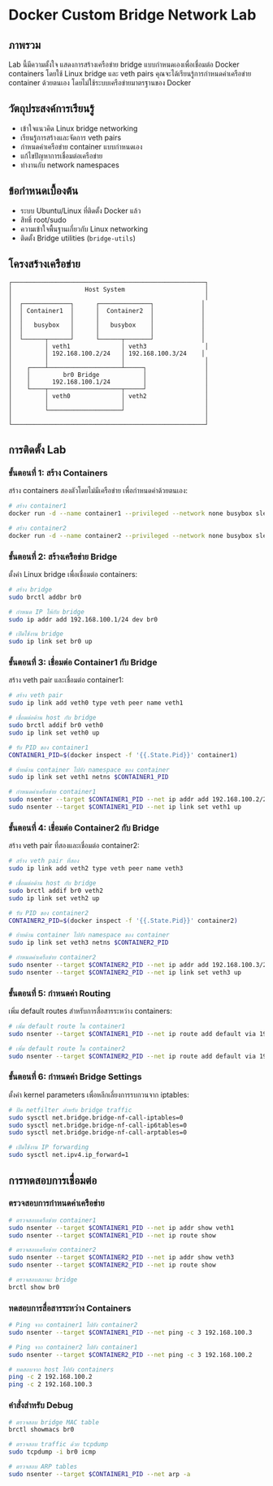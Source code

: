 # Docker Custom Bridge Network Lab

## ภาพรวม
Lab นี้มีความตั้งใจ แสดงการสร้างเครือข่าย bridge แบบกำหนดเองเพื่อเชื่อมต่อ Docker containers โดยใช้ Linux bridge และ veth pairs คุณจะได้เรียนรู้การกำหนดค่าเครือข่าย container ด้วยตนเอง โดยไม่ใช้ระบบเครือข่ายมาตรฐานของ Docker

## วัตถุประสงค์การเรียนรู้
- เข้าใจแนวคิด Linux bridge networking
- เรียนรู้การสร้างและจัดการ veth pairs
- กำหนดค่าเครือข่าย container แบบกำหนดเอง
- แก้ไขปัญหาการเชื่อมต่อเครือข่าย
- ทำงานกับ network namespaces

## ข้อกำหนดเบื้องต้น
- ระบบ Ubuntu/Linux ที่ติดตั้ง Docker แล้ว
- สิทธิ์ root/sudo
- ความเข้าใจพื้นฐานเกี่ยวกับ Linux networking
- ติดตั้ง Bridge utilities (`bridge-utils`)

## โครงสร้างเครือข่าย

```
┌─────────────────────────────────────────────────────┐
│                    Host System                      │
│                                                     │
│  ┌─────────────┐      ┌──────────────┐             │
│  │ Container1  │      │  Container2  │             │
│  │             │      │              │             │
│  │   busybox   │      │   busybox    │             │
│  │             │      │              │             │
│  └──────┬──────┘      └──────┬───────┘             │
│         │ veth1              │ veth3                │
│         │ 192.168.100.2/24   │ 192.168.100.3/24    │
│         │                    │                      │
│    ┌────┴────────────────────┴─────┐                │
│    │         br0 Bridge            │                │
│    │      192.168.100.1/24         │                │
│    └────┬────────────────────┬─────┘                │
│         │ veth0              │ veth2                │
│         │                    │                      │
│         └────────────────────┘                      │
│                                                     │
└─────────────────────────────────────────────────────┘
```

## การติดตั้ง Lab

### ขั้นตอนที่ 1: สร้าง Containers
สร้าง containers สองตัวโดยไม่มีเครือข่าย เพื่อกำหนดค่าด้วยตนเอง:

```bash
# สร้าง container1
docker run -d --name container1 --privileged --network none busybox sleep 3600

# สร้าง container2  
docker run -d --name container2 --privileged --network none busybox sleep 3600
```

### ขั้นตอนที่ 2: สร้างเครือข่าย Bridge
ตั้งค่า Linux bridge เพื่อเชื่อมต่อ containers:

```bash
# สร้าง bridge
sudo brctl addbr br0

# กำหนด IP ให้กับ bridge
sudo ip addr add 192.168.100.1/24 dev br0

# เปิดใช้งาน bridge
sudo ip link set br0 up
```

### ขั้นตอนที่ 3: เชื่อมต่อ Container1 กับ Bridge
สร้าง veth pair และเชื่อมต่อ container1:

```bash
# สร้าง veth pair
sudo ip link add veth0 type veth peer name veth1

# เชื่อมต่อด้าน host กับ bridge
sudo brctl addif br0 veth0
sudo ip link set veth0 up

# รับ PID ของ container1
CONTAINER1_PID=$(docker inspect -f '{{.State.Pid}}' container1)

# ย้ายด้าน container ไปยัง namespace ของ container
sudo ip link set veth1 netns $CONTAINER1_PID

# กำหนดค่าเครือข่าย container1
sudo nsenter --target $CONTAINER1_PID --net ip addr add 192.168.100.2/24 dev veth1
sudo nsenter --target $CONTAINER1_PID --net ip link set veth1 up
```

### ขั้นตอนที่ 4: เชื่อมต่อ Container2 กับ Bridge
สร้าง veth pair ที่สองและเชื่อมต่อ container2:

```bash
# สร้าง veth pair ที่สอง
sudo ip link add veth2 type veth peer name veth3

# เชื่อมต่อด้าน host กับ bridge
sudo brctl addif br0 veth2
sudo ip link set veth2 up

# รับ PID ของ container2
CONTAINER2_PID=$(docker inspect -f '{{.State.Pid}}' container2)

# ย้ายด้าน container ไปยัง namespace ของ container
sudo ip link set veth3 netns $CONTAINER2_PID

# กำหนดค่าเครือข่าย container2
sudo nsenter --target $CONTAINER2_PID --net ip addr add 192.168.100.3/24 dev veth3
sudo nsenter --target $CONTAINER2_PID --net ip link set veth3 up
```

### ขั้นตอนที่ 5: กำหนดค่า Routing
เพิ่ม default routes สำหรับการสื่อสารระหว่าง containers:

```bash
# เพิ่ม default route ใน container1
sudo nsenter --target $CONTAINER1_PID --net ip route add default via 192.168.100.1

# เพิ่ม default route ใน container2
sudo nsenter --target $CONTAINER2_PID --net ip route add default via 192.168.100.1
```

### ขั้นตอนที่ 6: กำหนดค่า Bridge Settings
ตั้งค่า kernel parameters เพื่อหลีกเลี่ยงการรบกวนจาก iptables:

```bash
# ปิด netfilter สำหรับ bridge traffic
sudo sysctl net.bridge.bridge-nf-call-iptables=0
sudo sysctl net.bridge.bridge-nf-call-ip6tables=0
sudo sysctl net.bridge.bridge-nf-call-arptables=0

# เปิดใช้งาน IP forwarding
sudo sysctl net.ipv4.ip_forward=1
```

## การทดสอบการเชื่อมต่อ

### ตรวจสอบการกำหนดค่าเครือข่าย
```bash
# ตรวจสอบเครือข่าย container1
sudo nsenter --target $CONTAINER1_PID --net ip addr show veth1
sudo nsenter --target $CONTAINER1_PID --net ip route show

# ตรวจสอบเครือข่าย container2
sudo nsenter --target $CONTAINER2_PID --net ip addr show veth3
sudo nsenter --target $CONTAINER2_PID --net ip route show

# ตรวจสอบสถานะ bridge
brctl show br0
```

### ทดสอบการสื่อสารระหว่าง Containers
```bash
# Ping จาก container1 ไปยัง container2
sudo nsenter --target $CONTAINER1_PID --net ping -c 3 192.168.100.3

# Ping จาก container2 ไปยัง container1
sudo nsenter --target $CONTAINER2_PID --net ping -c 3 192.168.100.2

# ทดสอบจาก host ไปยัง containers
ping -c 2 192.168.100.2
ping -c 2 192.168.100.3
```



### คำสั่งสำหรับ Debug
```bash
# ตรวจสอบ bridge MAC table
brctl showmacs br0

# ตรวจสอบ traffic ด้วย tcpdump
sudo tcpdump -i br0 icmp

# ตรวจสอบ ARP tables
sudo nsenter --target $CONTAINER1_PID --net arp -a
```

